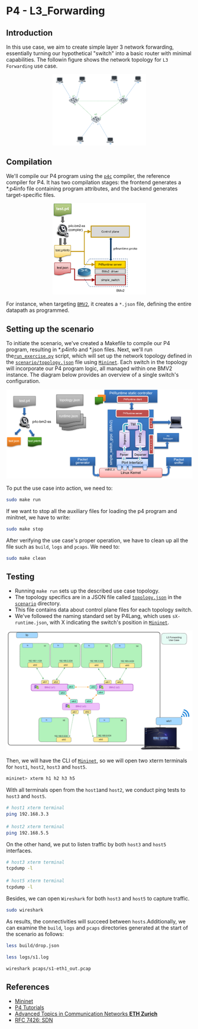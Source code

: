 # P4 - L3_Forwarding
## Introduction

In this use case, we aim to create simple layer 3 network forwarding, essentially turning our hypothetical "switch" into a basic router with minimal capabilities. The followin figure shows the network topology for ``L3 Forwarding`` use case.


<p align="center">
    <img width="50%" src="../img/l3_forwarding/network_topo_l3.png">

</p>

## Compilation

We'll compile our P4 program using the [``p4c``](https://github.com/p4lang/p4c) compiler, the reference compiler for P4. It has two compilation stages: the frontend generates a *.p4info file containing program attributes, and the backend generates target-specific files. 

<p align="center">
    <img width="50%" src="../img/drop/compilation_bmv2.png">
</p>

For instance, when targeting [``BMV2``](https://github.com/p4lang/behavioral-model), it creates a ``*.json`` file, defining the entire datapath as programmed.

## Setting up the scenario

To initiate the scenario, we've created a Makefile to compile our P4 program, resulting in *.p4info and *.json files. Next, we'll run the[``run_exercise.py``](https://github.com/Waiyankyawbelu/P4-Project/blob/main/utils/run_exercise.py) script, which will set up the network topology defined in the [``scenario/topology.json``](scenario/topology.json) file using [``Mininet``](https://github.com/mininet/mininet). Each switch in the topology will incorporate our P4 program logic, all managed within one BMV2 instance. The diagram below provides an overview of a single switch's configuration.

<p align="center">
    <img width="100%" src="../img/drop/p4_setup.png">
</p>

To put the use case into action, we need to:
```bash
sudo make run
```

If we want to stop all the auxiliary files for loading the p4 program and minitnet, we have to write:

```bash
sudo make stop
```

After verifying the use case's proper operation, we have to clean up all the file such as ``build``, ``logs`` and ``pcaps``. We need to:

```bash
sudo make clean
```

## Testing

- Running ``make run`` sets up the described use case topology.
- The topology specifics are in a JSON file called [``topology.json``](scenario/topology.json) in the [``scenario``](scenario) directory.
- This file contains data about control plane files for each topology switch.
- We've followed the naming standard set by P4Lang, which uses ``sX-runtime.json``, with X indicating the switch's position in [``Mininet``](https://github.com/mininet/mininet).

<p align="center">
    <img width="100%" src="../img/l3_forwarding/l3_forwarding_topo.png">
</p>

Then, we will have the CLI of [``Mininet``](https://github.com/mininet/mininet), so we will open two xterm terminals for ``host1``, ``host2``, ``host3`` and ``host5``.

```bash 
mininet> xterm h1 h2 h3 h5
```

With all terminals open from the ``host1``and ``host2``, we conduct ping tests to ``host3`` and ``host5``.

 ```bash 
# host1 xterm terminal
ping 192.168.3.3

# host2 xterm terminal
ping 192.168.5.5
```
On the other hand, we put to listen traffic by both ``host3`` and ``host5`` interfaces.

```bash 
# host3 xterm terminal
tcpdump -l

# host5 xterm terminal
tcpdump -l
```

Besides, we can open ``Wireshark`` for both ``host3`` and ``host5`` to capture traffic. 

```bash
sudo wireshark 
```

As results, the connectivities will succeed between ``hosts``.Additionally, we can examine the ``build``, ``logs`` and ``pcaps`` directories generated at the start of the scenario as follows: 

```bash
less build/drop.json
```

```bash
less logs/s1.log
```

```bash
wireshark pcaps/s1-eth1_out.pcap 
```

## References

*	 [Mininet](https://github.com/mininet/mininet)
*	 [P4 Tutorials](https://github.com/p4lang/tutorials) 
*	 [Advanced Topics in Communication Networks **ETH Zurich**](https://video.ethz.ch/lectures/d-itet/2022/autumn/227-0575-00L/c1df0f1b-d89b-4328-b9d7-7dfd26a5bb46.html)
*    [RFC 7426: SDN](https://datatracker.ietf.org/doc/rfc7426/)